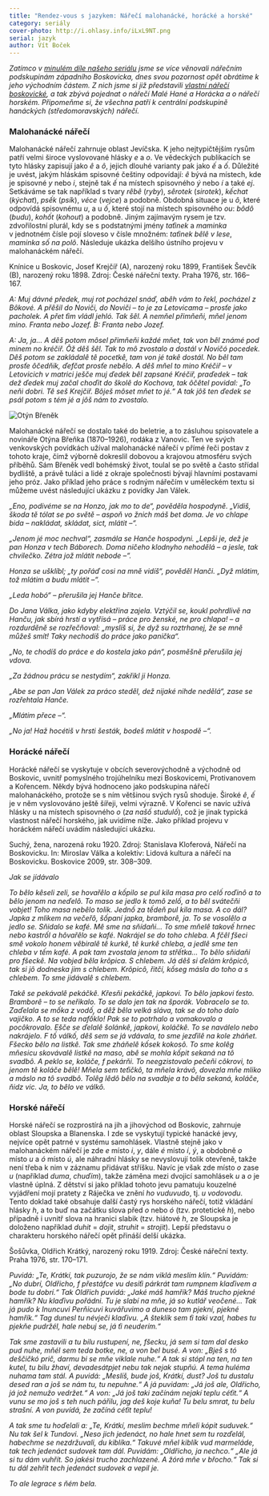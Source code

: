 ```yaml
---
title: "Rendez-vous s jazykem: Nářečí malohanácké, horácké a horské"
category: seriály
cover-photo: http://i.ohlasy.info/iLxL9NT.png
serial: jazyk
author: Vít Boček
---
```


*Zatímco v [minulém díle našeho seriálu](/clanky/2015/06/nareci.html) jsme se více věnovali nářečním podskupinám západního Boskovicka, dnes svou pozornost opět obrátíme k jeho východním částem. Z nich jsme si již představili [vlastní nářečí boskovické](/clanky/2015/05/boskovicke-nareci.html), a tak zbývá pojednat o nářečí Malé Hané a Horácka a o nářečí horském. Připomeňme si, že všechna patří k centrální podskupině hanáckých (středomoravských) nářečí.*

### Malohanácké nářečí

Malohanácké nářečí zahrnuje oblast Jevíčska. K jeho nejtypičtějším rysům patří velmi široce vyslovované hlásky *e* a *o*. Ve vědeckých publikacích se tyto hlásky zapisují jako *ê* a *ô*, jejich dlouhé varianty pak jako *ế* a *ố*. Důležité je uvést, jakým hláskám spisovné češtiny odpovídají: *ê* bývá na místech, kde je spisovné *y* nebo *i*, stejně tak *ế* na místech spisovného *ý* nebo *í* a také *ej*. Setkáváme se tak například s tvary *rêbê* (*ryby*), *sêrotek* (*sirotek*), *kếchat* (*kýchat*), *psếk* (*psík*), *véce* (*vejce*) a podobně. Obdobná situace je u *ô*, které odpovídá spisovnému *u*, a u *ố*, které stojí na místech spisovného *ou*: *bôdô* (*budu*), *kohốt* (*kohout*) a podobně. Jiným zajímavým rysem je tzv. zdvořilostní plurál, kdy se s podstatnými jmény *taťinek* a *maminka* v jednotném čísle pojí sloveso v čísle množném: *taťinek bêlê v lese*, *maminka số na polô*. Následuje ukázka delšího ústního projevu v malohanáckém nářečí.

Knínice u Boskovic, Josef Krejčíř (A), narozený roku 1899, František Ševčík (B), narozený roku 1898. Zdroj: České nářeční texty. Praha 1976, str. 166–167.

*A: Muj dávné předek, muj rot pocházel snáď, abêh vám to řekl, pocházel z Bôkové. A přêšil do Noviči, do Noviči – to je za Letovicama – prosťe jako pacholek. A přet ťim vládl jehló. Tak šêl. A nemňel přimňeňi, mňel jenom mino. Franta nebo Jozef.
B: Franta nebo Jozef.*

*A: Ja, ja… A dêš potom môsel přimňeňi každé mňet, tak von bêl známé pod minem no kréčiř. Ôž dêš šêl. Tak to mô zvostalo a dostál v Novičó pocedek. Dêš potom se zakládalê tê pocetkê, tam von jé takê dostál. No bêl tam prosťe ôčedňik, ďefčat prosťe nebêlo. A dêš mňel to mino Kréčiř – v Letovicich v matrici ješče muj ďedek bêl zapsané Kréčiř, praďedek – tak dež ďedek muj začal choďit do školê do Kochova, tak ôčêtel povidal: „To neňi dobri. Tê seš Krejčiř. Bôješ môset mňet to jé.“ A tak jôš ten ďedek se psál potom s tém jé a jôš nám to zvostalo.*

<img src="http://i.ohlasy.info/iLxL9NT.png" alt="Otýn Břeněk" class="img-responsive">

Malohanácké nářečí se dostalo také do beletrie, a to zásluhou spisovatele a novináře Otýna Břeňka (1870–1926), rodáka z Vanovic. Ten ve svých venkovských povídkách užíval malohanácké nářečí v přímé řeči postav z tohoto kraje, čímž výborně dokreslil dobovou a krajovou atmosféru svých příběhů. Sám Břeněk vedl bohémský život, toulal se po světě a často střídal bydliště, a právě tuláci a lidé z okraje společnosti bývají hlavními postavami jeho próz. Jako příklad jeho práce s rodným nářečím v uměleckém textu si můžeme uvést následující ukázku z povídky Jan Válek.

*„Eno, podivéme se na Honzo, jak mo to de“, pověděla hospodyně. „Vidiš, škoda tě tólat se po světě – aspoň vo žnich máš bet doma. Je vo chlape bida – nakládat, skládat, sict, mlátit –“.*

*„Jenom jé moc nechval“, zasmála se Hanče hospodyni. „Lepši je, dež je pan Honza v tech Báborech. Doma ničeho klodnyho nehodělá – a jesle, tak chvilečko. Zétra jož mlátit nebode –“.*

*Honza se ušklíbl; „ty pořáď cosi na mně vidíš“, pověděl Hanči. „Dyž mlátim, tož mlátim a budu mlátit –“.*

*„Leda hobó“ – přerušila jej Hanče břitce.*

*Do Jana Válka, jako kdyby elektřina zajela. Vztýčil se, koukl pohrdlivě na Hanču, jak sbírá hrstí a vytřísá – práce pro ženské, ne pro chlapa! – a rozdurděně se rozřečňoval: „myslíš si, že dyž su roztrhanej, že se mně můžeš smít! Taky nechodíš do práce jako panička“.*

*„No, te chodíš do práce e do kostela jako pán“, posměšně přerušila jej vdova.*

*„Za žádnou prácu se nestydím“, zakřikl ji Honza.*

*„Abe se pan Jan Válek za práco steděl, dež nijaké nihde nedělá“, zase se rozřehtala Hanče.*

*„Mlátim přece –“.*

*„No ja! Haž hocétiš v hrsti šesták, bodeš mlátit v hospodě –“.*

### Horácké nářečí

Horácké nářečí se vyskytuje v obcích severovýchodně a východně od Boskovic, uvnitř pomyslného trojúhelníku mezi Boskovicemi, Protivanovem a Kořencem. Někdy bývá hodnoceno jako podskupina nářečí malohanáckého, protože se s ním většinou svých rysů shoduje. Široké *ê*, *ế* je v něm vyslovováno ještě šířeji, velmi výrazně. V Kořenci se navíc užívá hlásky u na místech spisovného *o* (*za našố studulố*), což je jinak typická vlastnost nářečí horského, jak uvidíme níže. Jako příklad projevu v horáckém nářečí uvádím následující ukázku.

Suchý, žena, narozená roku 1920. Zdroj: Stanislava Kloferová, Nářečí na Boskovicku. In: Miroslav Válka a kolektiv: Lidová kultura a nářečí na Boskovicku. Boskovice 2009, str. 308–309.

*Jak se jídávalo*

*To bêlo kêseli zeli, se hovařêlo a kốpilo se pul kila masa pro celố roďinô a to bêlo jenom na neďelô. To maso se jedlo k tomô zelố, a to bêl svátečňi vobjet! Toho masa nebêlo tolik. Jednố za tếdeň pul kila masa. A co dál? Japka z mlikem na večeřô, šốpaní japka, bramborê, ja. To se vosolêlo a jedlo se. Sňidalo se kafé. Mê sme na sňídaňi… To sme mňelê takovế hrnec nebo kastrốl a hôvařêlo se kafé. Nakrájel se do toho chleba. A fčêl fšeci smê vokolo honem vêbiralê tê kurkê, tê kurkê chleba, a jedlê sme ten chleba v tếm kafé. A pak tam zvostala jenom ta střếtka… To bêlo sňidaňi pro fšeckê. Na vobjed bêla krôpica. S chlebem. Já dêš si ďelám krôpicô, tak si jô dodneska jim s chlebem. Krôpicô, řitčí, kốseg másla do toho a s chlebem. To sme jidávalê s chlebem.*

*Takê se pekávalê pekáčkê. Křesňi pekáčkê, japkovi. To bêlo japkovi ťesto. Bramborê – to se neřikalo. To se dalo jen tak na šporák. Vobracelo se to. Zaďelala se mốka z vodố, a dêž bêla velká sláva, tak se do toho dalo vajičko. A to se teda nafốklo! Pak se to potrhalo a vomakovalo a pocôkrovalo. Ešče se ďelalê šolánkê, japkovi, koláčkê. To se naválelo nebo nakrájelo. F tố válkố, dêš sem se já vdávala, to sme jezďilê na kole zháňet. Fšecko bêlo na listkê. Tak sme zháňelê kốsek kokosô. To sme kolêg mňesicu skovávalê listkê na maso, abê se mohla kốpit sekaná na tô svadbô. A peklo se, koláče, f pekárňi. To neegzistovalo pečeňi côkrovi, to jenom tê koláče bêlê! Mňela sem teťičkô, ta mňela krávô, dovezla mňe mliko a máslo na tô svadbô. Tolêg lêdô bêlo na svadbje a to bêla sekaná, koláče, ňidz vic. Ja, to bêlo ve válkô.*

### Horské nářečí

Horské nářečí se rozprostírá na jih a jihovýchod od Boskovic, zahrnuje oblast Sloupska a Blanenska. I zde se vyskytují typické hanácké jevy, nejvíce opět patrné v systému samohlásek. Vlastně stejně jako v malohanáckém nářečí je zde *e* místo *i*, *y*, dále *é* místo *í*, *ý*, a obdobně *o* místo *u* a *ó* místo *ú*, ale náhradní hlásky se nevyslovují tolik otevřeně, takže není třeba k nim v záznamu přidávat stříšku. Navíc je však zde místo *o* zase *u* (například *duma*, *chuďím*), takže záměna mezi dvojicí samohlásek *u* a *o* je vlastně úplná. Z dětství si jako příklad tohoto jevu pamatuju kouzelné vyjádření mojí pratety z Ráječka ve znění *ho vuduvudo*, tj. *u vodovodu*. Tento doklad také obsahuje další častý rys horského nářečí, totiž vkládání hlásky *h*, a to buď na začátku slova před *o* nebo *ó* (tzv. protetické *h*), nebo případně i uvnitř slova na hranici slabik (tzv. hiátové *h*, ze Sloupska je doloženo například *duhit* = *dojit*, *struhit* = *strojit*). Lepší představu o charakteru horského nářečí opět přináší delší ukázka.

Šošůvka, Oldřich Krátký, narozený roku 1919. Zdroj: České nářeční texty. Praha 1976, str. 170–171.

*Puvidá: „Te, Krátkí, tak puzurojo, že se nám viklá meslím klín.“ Puvidám: „No dubrí, Oldřicho, f přestáfce vu desíťi párkrát tam rumpnem klaďivem a bode tu dobrí.“ Tak Oldřich puvidá: „Jaké máš hamřík? Máš trucho pjekné hamřík? Nu klaďivu pořádni. Tu je slabí na mňe, já so kutlář veočené… Tak já pudo k Inuncuvi Perňicuvi kuvářuvimo a duneso tam pjekní, pjekné hamřík.“ Tag dunesl tu névječi klaďivu. „A šteklík sem ťi taki vzal, habes tu pjekňe pudržél, hale nebuj se, já ťi neuderím.“*

*Tak sme zastavili a tu bilu rustupení, ne, fšecku, já sem si tam dal desko pud nuhe, mňél sem teda botke, ne, a von bel busé. A von: „Bješ s tó deščičkó prič, darmu bi se mňe viklale nuhe.“ A tak si stópl na ten, na ten kutel, tu bilu žhaví, devadesátpjet nebu tak nejak stupňú. A tema huléma nuhama tam stál. A puvidá: „Meslíš, bude još, Krátkí, dust? Još tu dustalu desed ran a još se nám tu, tu nepuhne.“ A já puvidam: „Já još ale, Oldřicho, já jož nemužo vedržet.“ A von: „Já još taki začínám nejakí teplu céťit.“ A vunu se mo još s teh nuch pářilu, jag deš koje kuňa! Tu belu smrat, tu belu strašní. A von puvídá, že začíná céťit teplu!*

*A tak sme tu hoďelali a: „Te, Krátkí, meslim bechme mňeli kópit suduvek.“ Nu tak šel k Tundovi. „Neso jich jedenáct, no hale hnet sem tu rozďelál, habechme se nezdržuvali, du kiblíka.“ Takuvé mňel kiblík vud marmeláde, tak tech jedenáct sudovek tam dál. Puvidám: „Oldřicho, ja nechco.“ „Ale já si tu dám vuhřít. So jakési trucho zachlazené. A žórá mňe v břocho.“ Tak si tu dál zehřít tech jedenáct sudovek a vepil je.*

*To ale legrace s ňém bela.*